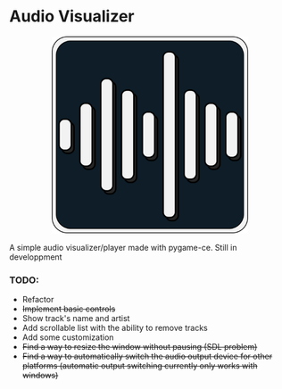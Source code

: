 # Audio Visualizer

<p align="center">
<img style="width:70%; max-width:1956px" src="Assets/images/icon.png">
</p>

A simple audio visualizer/player made with pygame-ce. Still in developpment

### TODO:

- Refactor
- ~~Implement basic controls~~
- Show track's name and artist
- Add scrollable list with the ability to remove tracks
- Add some customization
- ~~Find a way to resize the window without pausing (SDL problem)~~
- ~~Find a way to automatically switch the audio output device for other platforms (automatic output switching currently only works with windows)~~
